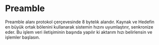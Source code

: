 # Preamble
Preamble alanı protokol çerçevesinde 8 bytelık alandır. Kaynak ve Hedefin en büyük ortak bölenini kullanarak sistemin hızını uyumlaştırır, senkronize eder. Bu işlem veri iletişiminin başında yapılır ki aktarım hızı belirlensin ve işlemler başlasın.

